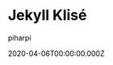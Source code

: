 ---
title: Jekyll Klisé
github: https://github.com/piharpi/jekyll-klise
demo: https://klise.now.sh
author: piharpi
date: 2020-04-06T00:00:00.000Z
ssg:
  - Jekyll
cms:
  - Markdown
css:
  - SCSS
category:
  - Blog
description: >-
  Klisé is a minimalist Jekyll theme for running a personal site or blog, light
  & dark mode support.
draft: true
publish_date: '2019-03-03T04:02:13Z'
update_date: '2021-12-16T21:47:41Z'
github_star: 588
github_fork: 241
---